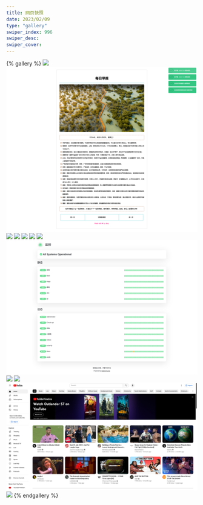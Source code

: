 ```yaml
---
title: 网页快照
date: 2023/02/09 
type: "gallery" 
swiper_index: 996
swiper_desc: 
swiper_cover: 
---
```


{% gallery %}
![](save/news.c12th.cn/2023-03-10_06-08-38.png)
![](save/news.c12th.cn/4cccfd4f5a17fae0abe95bbb27929b8b.png)
![](save/news.c12th.cn/2023-03-09_06-08-55.png)
![](save/news.c12th.cn/2023-03-11_06-02-21.png)
![](save/check01.c12th.cn/2023-03-10_06-08-18.png)
![](save/check01.c12th.cn/2023-03-09_06-08-35.png)
![](save/check01.c12th.cn/2023-03-11_06-02-02.png)
![](save/check01.c12th.cn/0adb06586b1845de0948d21559c58f17.png)
![](save/www.youtube.com/2023-03-11_06-02-10.png)
![](save/www.youtube.com/2023-03-09_06-08-45.png)
![](save/www.youtube.com/b20cfd12d1725e5cbf96fbd13aae445c.png)
![](save/www.youtube.com/2023-03-10_06-08-27.png)
{% endgallery %}
